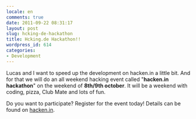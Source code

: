 ```yaml
---
locale: en
comments: true
date: 2011-09-22 08:31:17
layout: post
slug: hcking-de-hackathon
title: Hcking.de Hackathon!!
wordpress_id: 614
categories:
- Development
---
```


Lucas and I want to speed up the development on hacken.in a little bit. And for
that we will do an all weekend hacking event called "**hacken.in hackathon**"
on the weekend of **8th/9th october**. It will be a weekend with coding, pizza,
Club Mate and lots of fun.

Do you want to participate? Register for the event today! Details can be found
on [hacken.in](http://hacken.in/events/53-hcking-de-hackathon).
